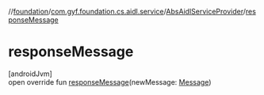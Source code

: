 //[foundation](../../../index.md)/[com.gyf.foundation.cs.aidl.service](../index.md)/[AbsAidlServiceProvider](index.md)/[responseMessage](response-message.md)

# responseMessage

[androidJvm]\
open override fun [responseMessage](response-message.md)(newMessage: [Message](https://developer.android.com/reference/kotlin/android/os/Message.html))